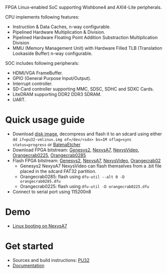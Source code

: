 FPGA Linux-enabled SoC supporting Wishbone4 and AXI4-Lite peripherals.

CPU implements following features:
- Instruction & Data Caches, n-way configurable.
- Pipelined Hardware Multiplication & Division.
- Pipelined Hardware Floating Point Addition Substraction Multiplication Division
- MMU (Memory Management Unit) with Hardware Filled TLB (Translation Lookaside Buffer) n-way configurable.

SOC includes following peripherals:
- HDMI/VGA FrameBuffer.
- GPIO (General Purpose Input/Output).
- Interrupt controller.
- SD-Card controller supporting MMC, SDSC, SDHC and SDXC Cards.
- LiteDRAM supporting DDR2 DDR3 SDRAM.
- UART.

# Quick usage guide
- Download [disk image](https://github.com/fontamsoc/pu32/releases/latest/download/pu32.img.xz), decompress and flash it to an sdcard using either `dd if=pu32-vmlinux.img of=/dev/<sdx> bs=1M oflag=sync status=progress` or [BalenaEtcher](https://www.balena.io/etcher)
- Download FPGA bitstream: [Genesys2](https://github.com/fontamsoc/pu32/raw/main/genesys2.bit), [NexysA7](https://github.com/fontamsoc/pu32/raw/main/nexys4ddr.bit), [NexysVideo](https://github.com/fontamsoc/pu32/raw/main/nexysvideo.bit), [Orangecrab0225](https://github.com/fontamsoc/pu32/raw/main/orangecrab0225.dfu), [Orangecrab0285](https://github.com/fontamsoc/pu32/raw/main/orangecrab0285.dfu)
- Flash FPGA bitstream: [Genesys2](https://digilent.com/reference/programmable-logic/genesys-2/programming), [NexysA7](https://digilent.com/reference/learn/programmable-logic/tutorials/nexys-4-ddr-programming-guide/start), [NexysVideo](https://digilent.com/reference/learn/programmable-logic/tutorials/nexys-video-programming-guide/start), [Orangecrab02](https://orangecrab-fpga.github.io/orangecrab-hardware/r0.2/docs/getting-started/)
  - Genesys2 NexysA7 NexysVideo can flash themselves from a .bit file placed in the sdcard FAT32 partition.
  - Orangecrab0285: flash using `dfu-util --alt 0 -D orangecrab0285.dfu`
  - Orangecrab0225: flash using `dfu-util -D orangecrab0225.dfu`
- Connect to serial port using 115200n8

# Demo
- [Linux booting on NexysA7](https://asciinema.org/a/424616?t=21)

# Get started
- Sources and build instructions: [PU32](https://github.com/fontamsoc/pu32)
- [Documentation](https://github.com/fontamsoc/docs)

